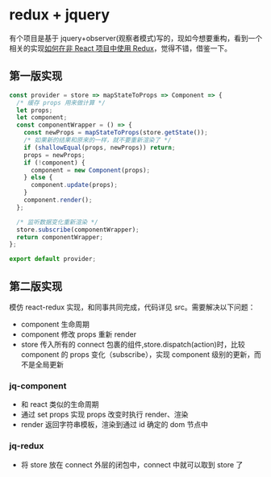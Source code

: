 # redux + jquery

有个项目是基于 jquery+observer(观察者模式)写的，现如今想要重构，看到一个相关的实现[如何在非 React 项目中使用 Redux](https://segmentfault.com/a/1190000009963395)，觉得不错，借鉴一下。

## 第一版实现

```javascript
const provider = store => mapStateToProps => Component => {
  /* 缓存 props 用来做计算 */
  let props;
  let component;
  const componentWrapper = () => {
    const newProps = mapStateToProps(store.getState());
    /* 如果新的结果和原来的一样，就不要重新渲染了 */
    if (shallowEqual(props, newProps)) return;
    props = newProps;
    if (!component) {
      component = new Component(props);
    } else {
      component.update(props);
    }
    component.render();
  };

  /* 监听数据变化重新渲染 */
  store.subscribe(componentWrapper);
  return componentWrapper;
};

export default provider;
```

## 第二版实现

模仿 react-redux 实现，和同事共同完成，代码详见 src。需要解决以下问题：

- component 生命周期
- component 修改 props 重新 render
- store 传入所有的 connect 包裹的组件,store.dispatch(action)时，比较 component 的 props 变化（subscribe），实现 component 级别的更新，而不是全局更新

### jq-component

- 和 react 类似的生命周期
- 通过 set props 实现 props 改变时执行 render、渲染
- render 返回字符串模板，渲染到通过 id 确定的 dom 节点中

### jq-redux

- 将 store 放在 connect 外层的闭包中，connect 中就可以取到 store 了
